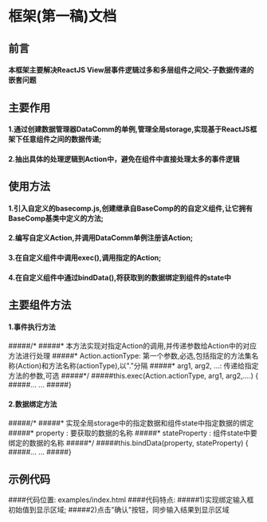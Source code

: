 # 框架(第一稿)文档
##  前言
#### 本框架主要解决ReactJS View层事件逻辑过多和多层组件之间父-子数据传递的嵌套问题
## 主要作用
#### 1.通过创建数据管理器DataComm的单例,管理全局storage,实现基于ReactJS框架下任意组件之间的数据传递;
#### 2.抽出具体的处理逻辑到Action中，避免在组件中直接处理太多的事件逻辑
## 使用方法
#### 1.引入自定义的basecomp.js,创建继承自BaseComp的的自定义组件,让它拥有BaseComp基类中定义的方法;
#### 2.编写自定义Action,并调用DataComm单例注册该Action;
#### 3.在自定义组件中调用exec(),调用指定的Action;
#### 4.在自定义组件中通过bindData(),将获取到的数据绑定到组件的state中
## 主要组件方法
#### 1.事件执行方法
#####/*
#####* 本方法实现对指定Action的调用,并传递参数给Action中的对应方法进行处理
#####* Action.actionType: 第一个参数,必选,包括指定的方法集名称(Action)和方法名称(actionType),以"."分隔
#####* arg1, arg2, ...: 传递给指定方法的参数,可选
#####*/
#####this.exec(Action.actionType, arg1, arg2,....) {
#####... ...
#####}
#### 2.数据绑定方法
#####/*
#####* 实现全局storage中的指定数据和组件state中指定数据的绑定
#####* property      : 要获取的数据的名称
#####* stateProperty : 组件state中要绑定的数据的名称
#####*/
#####this.bindData(property, stateProperty) {
#####... ...
#####}
## 示例代码
####代码位置: examples/index.html
####代码特点:
#####1)实现绑定输入框初始值到显示区域;
#####2)点击"确认"按钮，同步输入结果到显示区域
